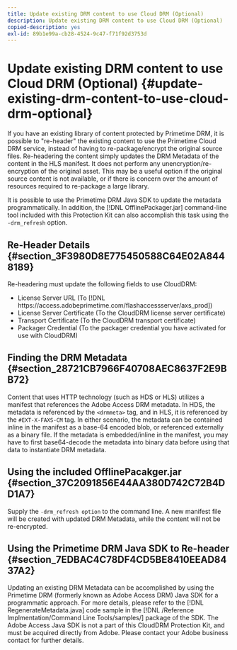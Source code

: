 ```yaml
---
title: Update existing DRM content to use Cloud DRM (Optional)
description: Update existing DRM content to use Cloud DRM (Optional)
copied-description: yes
exl-id: 89b1e99a-cb28-4524-9c47-f71f92d3753d
---
```

# Update existing DRM content to use Cloud DRM (Optional) {#update-existing-drm-content-to-use-cloud-drm-optional}

If you have an existing library of content protected by Primetime DRM, it is possible to "re-header" the existing content to use the  Primetime Cloud DRM service, instead of having to re-package/encrypt the original source files. Re-headering the content simply updates the DRM Metadata of the content in the HLS manifest. It does not perform any unencryption/re-encryption of the original asset. This may be a useful option if the original source content is not available, or if there is concern over the amount of resources required to re-package a large library.

It is possible to use the Primetime DRM Java SDK to update the metadata programmatically. In addition, the [!DNL OfflinePackager.jar] command-line tool included with this Protection Kit can also accomplish this task using the `-drm_refresh` option.

## Re-Header Details {#section_3F3980D8E775450588C64E02A8448189}

Re-headering must update the following fields to use CloudDRM:

* License Server URL (To [!DNL ht<span></span>tps://access.adobeprimetime.com/flashaccessserver/axs_prod]) 
* License Server Certificate (To the CloudDRM license server certificate) 
* Transport Certificate (To the CloudDRM transport certificate) 
* Packager Credential (To the packager credential you have activated for use with CloudDRM)

## Finding the DRM Metadata {#section_28721CB7966F40708AEC8637F2E9BB72}

Content that uses HTTP technology (such as HDS or HLS) utilizes a manifest that references the Adobe Access DRM metadata. In HDS, the metadata is referenced by the `<drmmeta>` tag, and in HLS, it is referenced by the `#EXT-X-FAXS-CM` tag. In either scenario, the metadata can be contained inline in the manifest as a base-64 encoded blob, or referenced externally as a binary file. If the metadata is embedded/inline in the manifest, you may have to first base64-decode the metadata into binary data before using that data to instantiate DRM metadata.  

## Using the included OfflinePacakger.jar {#section_37C2091856E44AA380D742C72B4DD1A7}

Supply the `-drm_refresh option` to the command line. A new manifest file will be created with updated DRM Metadata, while the content will not be re-encrypted.  

## Using the Primetime DRM Java SDK to Re-header {#section_7EDBAC4C78DF4CD5BE8410EEAD8437A2}

Updating an existing DRM Metadata can be accomplished by using the Primetime DRM (formerly known as Adobe Access DRM) Java SDK for a programmatic approach. For more details, please refer to the [!DNL RegenerateMetadata.java] code sample in the [!DNL /Reference Implmentation/Command Line Tools/samples/] package of the SDK. The Adobe Access Java SDK is not a part of this CloudDRM Protection Kit, and must be acquired directly from Adobe. Please contact your Adobe business contact for further details.
